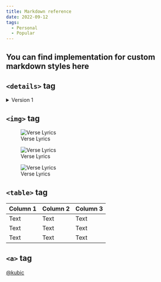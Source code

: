 ```yaml
---
title: Markdown reference
date: 2022-09-12
tags:
  - Personal
  - Popular
---
```


<script context="module">
  import { base } from "$app/paths";
</script>

## You can find implementation for custom markdown styles here

## `<details>` tag

<details class="FancyDetail">
<summary data-just="space-between" data-bg>Version 1</summary>
  <main>
    Hello
  </main>
</details>

## `<img>` tag

<span class="MdRow">
    <figure class="MdFigure">
        <img alt="Verse Lyrics" src="{base}/assets/Images/Articles/01.webp"  loading="lazy" />
        <figcaption>Verse Lyrics</figcaption>
    </figure>
    <figure class="MdFigure">
        <img alt="Verse Lyrics" src="{base}/assets/Images/Articles/01.webp"  loading="lazy" />
        <figcaption>Verse Lyrics</figcaption>
    </figure>
    <figure class="MdFigure">
        <img alt="Verse Lyrics" src="{base}/assets/Images/Articles/01.webp"  loading="lazy" />
        <figcaption>Verse Lyrics</figcaption>
    </figure>
</span>

## `<table>` tag

| Column 1 | Column 2 | Column 3 |
| -------- | -------- | -------- |
| Text     | Text     | Text     |
| Text     | Text     | Text     |
| Text     | Text     | Text     |

## `<a>` tag

<a href="https://www.instagram.com/iamkubic/" target="_blank" class="FancyLink" data-type="Bracket"> @kubic</a>
